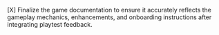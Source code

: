 [X] Finalize the game documentation to ensure it accurately reflects the gameplay mechanics, enhancements, and onboarding instructions after integrating playtest feedback.